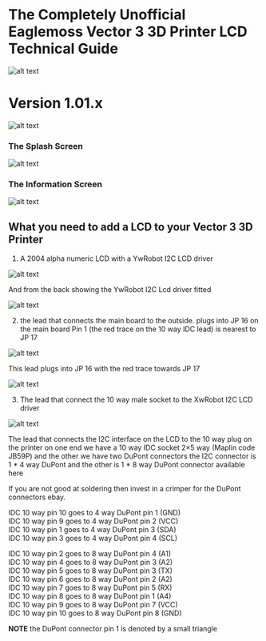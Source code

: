 # The Completely Unofficial Eaglemoss Vector 3 3D Printer LCD Technical Guide

![alt text][logo]

[logo]: https://www.eaglemoss.com/uploads/141647767867724/original.png "Eaglemoss Vector 3 Firmware Technical Guide"

# Version 1.01.x

![alt text][lcd_over]

[lcd_over]: https://i2.wp.com/v3uc.com/wp-content/uploads/hm_bbpui/3439/3sdh017cme486uxe6o4y3q55e978cud6.jpg "The LCD fitted to the V3 printer"


### The Splash Screen

![alt text][splash]

[splash]: https://i2.wp.com/v3uc.com/wp-content/uploads/hm_bbpui/3458/nb6afttzvukeynlqd56smublbxsfetis.jpg "The LCD Splash screen"


### The Information Screen

![alt text][info]

[info]: https://i0.wp.com/v3uc.com/wp-content/uploads/hm_bbpui/3458/ves0xbpjv0nkez0huw06h1ijo0oskwa5.jpg "The LCD information screen"


## What you need to add a LCD to your Vector 3 3D Printer

1. A 2004 alpha numeric LCD with a YwRobot I2C LCD driver

![alt text][lcd_front]

[lcd_front]: https://ardushop.ro/135-thickbox_default/lcd-2004.jpg "The 20 * 40 aplha numeric LCD from the front"

And from the back showing the YwRobot I2C Lcd driver fitted

![alt text][lcd_back]

[lcd_back]: http://3.bp.blogspot.com/-YtWLjAsjH4A/U84ws4xBOwI/AAAAAAAAAL4/5nC6RlHy0p4/s1600/lcd6.png "The LCD back with YwRobot I2C Lcd driver fitted"

2. the lead that connects the main board to the outside. plugs into JP 16 on the main board Pin 1 (the red trace on the 10 way IDC lead) is nearest to JP 17

![alt text][lcd_lead]

[lcd_lead]: https://i0.wp.com/v3uc.com/wp-content/uploads/hm_bbpui/3447/gyzwsy9tmeknolon0w6k0dr4mx66ldqr.jpg "The the extender lead that extends JP 16 on the main board"

This lead plugs into JP 16 with the red trace towards JP 17

![alt text][lcd_mb]

[lcd_mb]: https://i0.wp.com/v3uc.com/wp-content/uploads/hm_bbpui/3276/nvai8seu48gefsaysxmp30tpbicsb1uo.jpg "This is where the lead plugs into the main board"


3. The lead that connect the 10 way male socket to the XwRobot I2C LCD driver

![alt text][lcd_i2c_lead]

[lcd_i2c_lead]: https://i0.wp.com/v3uc.com/wp-content/uploads/hm_bbpui/3447/8ixl4b4y4rdbppff0ba8jk1me5ihwgfv.jpg "The lead that connect the 10 way male socket to the XwRobot I2C LCD driver"

The lead that connects the I2C interface on the LCD to the 10 way plug on the printer on one end we have a 10 way IDC socket 2×5 way (Maplin code JB59P)  and the other we have two DuPont connectors the I2C connector is 1 * 4 way DuPont and the other is 1 * 8 way DuPont connector available here

If you are not good at soldering then invest in a crimper for the DuPont connectors ebay.

IDC 10 way pin 10 goes to 4 way DuPont pin 1 (GND)  
IDC 10 way pin  9 goes to 4 way DuPont pin 2 (VCC)  
IDC 10 way pin  1 goes to 4 way DuPont pin 3 (SDA)  
IDC 10 way pin  3 goes to 4 way DuPont pin 4 (SCL)  

IDC 10 way pin  2 goes to 8 way DuPont pin 4 (A1)  
IDC 10 way pin  4 goes to 8 way DuPont pin 3 (A2)  
IDC 10 way pin  5 goes to 8 way DuPont pin 3 (TX)  
IDC 10 way pin  6 goes to 8 way DuPont pin 2 (A2)  
IDC 10 way pin  7 goes to 8 way DuPont pin 5 (RX)  
IDC 10 way pin  8 goes to 8 way DuPont pin 1 (A4)  
IDC 10 way pin  9 goes to 8 way DuPont pin 7 (VCC)  
IDC 10 way pin 10 goes to 8 way DuPont pin 8 (GND)  

**NOTE** the DuPont connector pin 1 is denoted by a small triangle  
